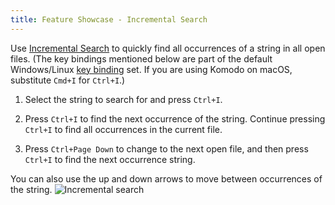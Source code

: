 ```yaml
---
title: Feature Showcase - Incremental Search
---
```


Use [Incremental Search](/manual/search.html#search_incr) to quickly find all occurrences of a string in all open files. (The key bindings mentioned below are part of the default Windows/Linux [key binding](/manual/prefs.html#Config_Key_Bindings) set. If you are using Komodo on macOS, substitute `Cmd+I` for `Ctrl+I`.)

1. Select the string to search for and press `Ctrl+I`.                                                                 

1. Press `Ctrl+I` to find the next occurrence of the string. Continue pressing `Ctrl+I` to find all occurrences in the current file.  

1. Press `Ctrl+Page Down` to change to the next open file, and then press `Ctrl+I` to find the next occurrence string.            

You can also use the up and down arrows to move between occurrences of the string.
![Incremental search](/images/tourlet_incrsrch.png)
